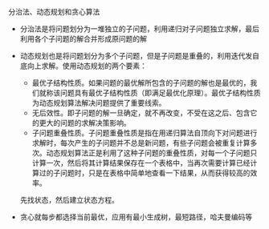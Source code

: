 分治法、动态规划和贪心算法

- 分治法是将问题划分为一堆独立的子问题，利用递归对子问题独立求解，最后利用各个子问题的解合并形成原问题的解
- 动态规划也是将问题划分为多个子问题，但是子问题是重叠的，利用迭代发自底向上求解。使用动态规划的两个要素：
  - 最优子结构性质。如果问题的最优解所包含的子问题的解也是最优的，我们就称该问题具有最优子结构性质（即满足最优化原理）。最优子结构性质为动态规划算法解决问题提供了重要线索。
  - 无后效性。即子问题的解一旦确定，就不再改变，不受在这之后、包含它的更大的问题的求解决策影响。
  - 子问题重叠性质。子问题重叠性质是指在用递归算法自顶向下对问题进行求解时，每次产生的子问题并不总是新问题，有些子问题会被重复计算多次。动态规划算法正是利用了这种子问题的重叠性质，对每一个子问题只计算一次，然后将其计算结果保存在一个表格中，当再次需要计算已经计算过的子问题时，只是在表格中简单地查看一下结果，从而获得较高的效率。
  
  先找状态，然后建立状态方程。
- 贪心就每步都选择当前最优，应用有最小生成树，最短路径，哈夫曼编码等